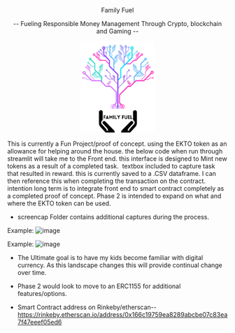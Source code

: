 <p align="center"> 
Family Fuel</p>
<p align="center">
-- Fueling Responsible Money Management Through Crypto, blockchain and Gaming --
</p>
  
<p align="center">
<img width="168" height="209" src="https://github.com/TGreenizan/Family-Fuel/blob/main/Logo-Family-Fuel.png"> </p>

This is currently a Fun Project/proof of concept. using the EKTO token as an allowance for helping around the house. the below code when run through streamlit will take me to the Front end. this interface is designed to Mint new tokens as a result of a completed task.  textbox included to capture task that resulted in reward. this is currently saved to a .CSV dataframe. I can then reference this when completing the transaction on the contract.  intention long term is to integrate front end to smart contract completely as a completed proof of concept. Phase 2 is intended to expand on what and where the EKTO token can be used.

- screencap Folder contains additional captures during the process.

Example:
![image](https://user-images.githubusercontent.com/98295257/184446191-a09314a6-0089-442d-98d3-3e4a728ca446.png)

Example:
![image](https://user-images.githubusercontent.com/98295257/184446243-415cc2f2-9cea-49ca-87cd-e0149a73db8f.png)


- The Ultimate goal is to have my kids become familiar with digital currency. As this landscape changes this will provide continual change over time.

- Phase 2 would look to move to an ERC1155 for additional features/options. 

- Smart Contract address on Rinkeby/etherscan-- https://rinkeby.etherscan.io/address/0x166c19759ea8289abcbe07c83ea7f47eeef05ed6

